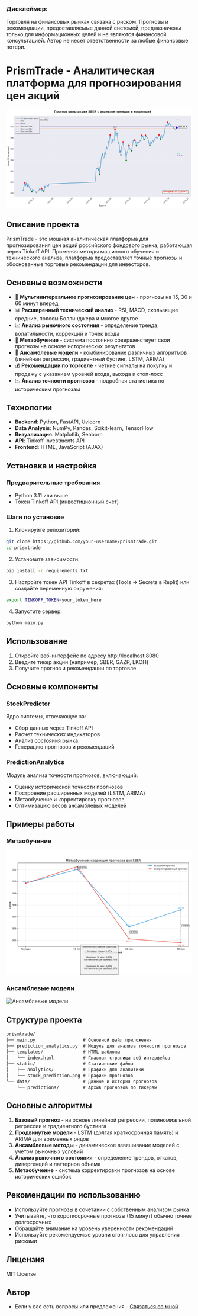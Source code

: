### **Дисклеймер**: 
Торговля на финансовых рынках связана с риском. Прогнозы и рекомендации, предоставляемые данной системой, предназначены только для информационных целей и не являются финансовой консультацией. Автор не несет ответственности за любые финансовые потери.


# PrismTrade - Аналитическая платформа для прогнозирования цен акций

![PrismTrade Logo](https://github.com/Solrikk/PrismTrade---MOEX/blob/main/static/analytics/stock_prediction.png)

## Описание проекта

PrismTrade - это мощная аналитическая платформа для прогнозирования цен акций российского фондового рынка, работающая через Tinkoff API. Применяя методы машинного обучения и технического анализа, платформа предоставляет точные прогнозы и обоснованные торговые рекомендации для инвесторов.

## Основные возможности

- 🔮 **Мультиинтервальное прогнозирование цен** - прогнозы на 15, 30 и 60 минут вперед
- 📊 **Расширенный технический анализ** - RSI, MACD, скользящие средние, полосы Боллинджера и многое другое
- 📈 **Анализ рыночного состояния** - определение тренда, волатильности, коррекций и точек входа
- 🧠 **Метаобучение** - система постоянно совершенствует свои прогнозы на основе исторических результатов
- 🤖 **Ансамблевые модели** - комбинирование различных алгоритмов (линейная регрессия, градиентный бустинг, LSTM, ARIMA)
- 💰 **Рекомендации по торговле** - четкие сигналы на покупку и продажу с указанием уровней входа, выхода и стоп-лосс
- 📉 **Анализ точности прогнозов** - подробная статистика по историческим прогнозам

## Технологии

- **Backend**: Python, FastAPI, Uvicorn
- **Data Analysis**: NumPy, Pandas, Scikit-learn, TensorFlow
- **Визуализация**: Matplotlib, Seaborn
- **API**: Tinkoff Investments API
- **Frontend**: HTML, JavaScript (AJAX)

## Установка и настройка

### Предварительные требования

- Python 3.11 или выше
- Токен Tinkoff API (инвестиционный счет)

### Шаги по установке

1. Клонируйте репозиторий:
```bash
git clone https://github.com/your-username/prismtrade.git
cd prismtrade
```

2. Установите зависимости:
```bash
pip install -r requirements.txt
```

3. Настройте токен API Tinkoff в секретах (Tools -> Secrets в Replit) или создайте переменную окружения:
```bash
export TINKOFF_TOKEN=your_token_here
```

4. Запустите сервер:
```bash
python main.py
```

## Использование

1. Откройте веб-интерфейс по адресу http://localhost:8080
2. Введите тикер акции (например, SBER, GAZP, LKOH)
3. Получите прогноз и рекомендации по торговле

## Основные компоненты

### StockPredictor

Ядро системы, отвечающее за:
- Сбор данных через Tinkoff API
- Расчет технических индикаторов
- Анализ состояния рынка
- Генерацию прогнозов и рекомендаций

### PredictionAnalytics

Модуль анализа точности прогнозов, включающий:
- Оценку исторической точности прогнозов
- Построение расширенных моделей (LSTM, ARIMA)
- Метаобучение и корректировку прогнозов
- Оптимизацию весов ансамблевых моделей

## Примеры работы

### Метаобучение
![Метаобучение](https://github.com/Solrikk/PrismTrade---MOEX/blob/main/static/analytics/SBER_meta_learning_corrections.png)

### Ансамблевые модели
![Ансамблевые модели](static/analytics/SBER_model_comparison.png)

## Структура проекта

```
prismtrade/
├── main.py                  # Основной файл приложения
├── prediction_analytics.py  # Модуль для анализа точности прогнозов  
├── templates/               # HTML шаблоны
│   └── index.html           # Главная страница веб-интерфейса
├── static/                  # Статические файлы
│   ├── analytics/           # Графики для аналитики
│   └── stock_prediction.png # Графики прогнозов
└── data/                    # Данные и история прогнозов
    └── predictions/         # Архив прогнозов по тикерам
```

## Основные алгоритмы

1. **Базовый прогноз** - на основе линейной регрессии, полиномиальной регрессии и градиентного бустинга
2. **Продвинутые модели** - LSTM (долгая краткосрочная память) и ARIMA для временных рядов
3. **Ансамблевые методы** - динамическое взвешивание моделей с учетом рыночных условий
4. **Анализ рыночного состояния** - определение трендов, откатов, дивергенций и паттернов объема
5. **Метаобучение** - система корректировки прогнозов на основе исторических ошибок

## Рекомендации по использованию

- Используйте прогнозы в сочетании с собственным анализом рынка
- Учитывайте, что короткосрочные прогнозы (15 минут) обычно точнее долгосрочных
- Обращайте внимание на уровень уверенности рекомендаций
- Используйте рекомендуемые уровни стоп-лосс для управления рисками

## Лицензия

MIT License

## Автор

- Если у вас есть вопросы или предложения - [Связаться со мной](mailto:reveni324@gmail.com)
